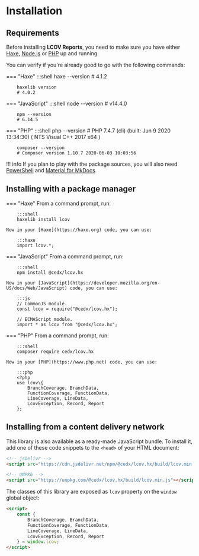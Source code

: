 # Installation

## Requirements
Before installing **LCOV Reports**, you need to make sure you have either
[Haxe](https://haxe.org), [Node.js](https://nodejs.org) or [PHP](https://www.php.net) up and running.
		
You can verify if you're already good to go with the following commands:

=== "Haxe"
		:::shell
		haxe --version
		# 4.1.2

		haxelib version
		# 4.0.2

=== "JavaScript"
		:::shell
		node --version
		# v14.4.0

		npm --version
		# 6.14.5

=== "PHP"
		:::shell
		php --version
		# PHP 7.4.7 (cli) (built: Jun  9 2020 13:34:30) ( NTS Visual C++ 2017 x64 )

		composer --version
		# Composer version 1.10.7 2020-06-03 10:03:56

!!! info
	If you plan to play with the package sources, you will also need
	[PowerShell](https://docs.microsoft.com/en-us/powershell) and [Material for MkDocs](https://squidfunk.github.io/mkdocs-material).

## Installing with a package manager

=== "Haxe"
	From a command prompt, run:

		:::shell
		haxelib install lcov

	Now in your [Haxe](https://haxe.org) code, you can use:

		:::haxe
		import lcov.*;

=== "JavaScript"
	From a command prompt, run:

		:::shell
		npm install @cedx/lcov.hx

	Now in your [JavaScript](https://developer.mozilla.org/en-US/docs/Web/JavaScript) code, you can use:

		:::js
		// CommonJS module.
		const lcov = require("@cedx/lcov.hx");

		// ECMAScript module.
		import * as lcov from "@cedx/lcov.hx";

=== "PHP"
	From a command prompt, run:

		:::shell
		composer require cedx/lcov.hx

	Now in your [PHP](https://www.php.net) code, you can use:

		:::php
		<?php
		use lcov\{
			BranchCoverage, BranchData,
			FunctionCoverage, FunctionData,
			LineCoverage, LineData,
			LcovException, Record, Report
		};

## Installing from a content delivery network
This library is also available as a ready-made JavaScript bundle.
To install it, add one of these code snippets to the `<head>` of your HTML document:

``` html
<!-- jsDelivr -->
<script src="https://cdn.jsdelivr.net/npm/@cedx/lcov.hx/build/lcov.min.js"></script>

<!-- UNPKG -->
<script src="https://unpkg.com/@cedx/lcov.hx/build/lcov.min.js"></script>
```

The classes of this library are exposed as `lcov` property on the `window` global object:

``` html
<script>
	const {
		BranchCoverage, BranchData,
		FunctionCoverage, FunctionData,
		LineCoverage, LineData,
		LcovException, Record, Report
	} = window.lcov;
</script>
```

